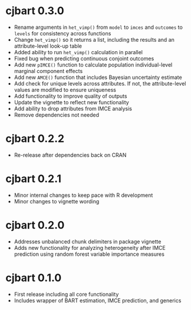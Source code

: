 # cjbart 0.3.0

* Rename arguments in `het_vimp()` from `model` to `imces` and `outcomes` to `levels` for consistency across functions
* Change `het_vimp()` so it returns a list, including the results and an attribute-level look-up table
* Added ability to run `het_vimp()` calculation in parallel
* Fixed bug when predicting continuous conjoint outcomes
* Add new `pIMCE()` function to calculate population individual-level marginal component effects
* Add new `AMCE()` function that includes Bayesian uncertainty estimate
* Add check for unique levels across attributes. If not, the attribute-level values are modified to ensure uniqueness
* Add functionality to improve quality of outputs
* Update the vignette to reflect new functionality
* Add ability to drop attributes from IMCE analysis
* Remove dependencies not needed

# cjbart 0.2.2

* Re-release after dependencies back on CRAN

# cjbart 0.2.1

* Minor internal changes to keep pace with R development
* Minor changes to vignette wording

# cjbart 0.2.0

* Addresses unbalanced chunk delimiters in package vignette
* Adds new functionality for analyzing heterogeneity after IMCE prediction using random forest variable importance measures

# cjbart 0.1.0

* First release including all core functionality
* Includes wrapper of BART estimation, IMCE prediction, and generics
